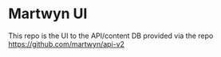 # Martwyn UI

This repo is the UI to the API/content DB provided via the repo https://github.com/martwyn/api-v2
